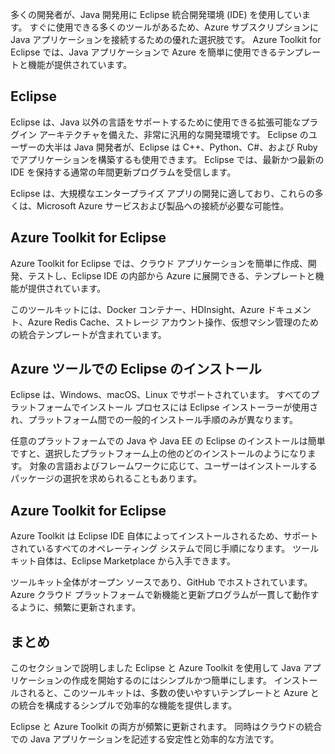 多くの開発者が、Java 開発用に Eclipse 統合開発環境 (IDE) を使用しています。 すぐに使用できる多くのツールがあるため、Azure サブスクリプションに Java アプリケーションを接続するための優れた選択肢です。 Azure Toolkit for Eclipse では、Java アプリケーションで Azure を簡単に使用できるテンプレートと機能が提供されています。

## <a name="eclipse"></a>Eclipse

Eclipse は、Java 以外の言語をサポートするために使用できる拡張可能なプラグイン アーキテクチャを備えた、非常に汎用的な開発環境です。 Eclipse のユーザーの大半は Java 開発者が、Eclipse は C++、Python、C#、および Ruby でアプリケーションを構築するも使用できます。 Eclipse では、最新かつ最新の IDE を保持する通常の年間更新プログラムを受信します。

Eclipse は、大規模なエンタープライズ アプリの開発に適しており、これらの多くは、Microsoft Azure サービスおよび製品への接続が必要な可能性。

## <a name="azure-toolkit-for-eclipse"></a>Azure Toolkit for Eclipse

Azure Toolkit for Eclipse では、クラウド アプリケーションを簡単に作成、開発、テストし、Eclipse IDE の内部から Azure に展開できる、テンプレートと機能が提供されています。

このツールキットには、Docker コンテナー、HDInsight、Azure ドキュメント、Azure Redis Cache、ストレージ アカウント操作、仮想マシン管理のための統合テンプレートが含まれています。

## <a name="installation-of-eclipse-with-azure-tooling"></a>Azure ツールでの Eclipse のインストール

Eclipse は、Windows、macOS、Linux でサポートされています。 すべてのプラットフォームでインストール プロセスには Eclipse インストーラーが使用され、プラットフォーム間での一般的インストール手順のみが異なります。

任意のプラットフォームでの Java や Java EE の Eclipse のインストールは簡単ですと、選択したプラットフォーム上の他のどのインストールのようになります。 対象の言語およびフレームワークに応じて、ユーザーはインストールするパッケージの選択を求められることもあります。

## <a name="the-azure-toolkit-for-eclipse"></a>Azure Toolkit for Eclipse

Azure Toolkit は Eclipse IDE 自体によってインストールされるため、サポートされているすべてのオペレーティング システムで同じ手順になります。 ツールキット自体は、Eclipse Marketplace から入手できます。

ツールキット全体がオープン ソースであり、GitHub でホストされています。 Azure クラウド プラットフォームで新機能と更新プログラムが一貫して動作するように、頻繁に更新されます。

## <a name="summary"></a>まとめ

このセクションで説明しました Eclipse と Azure Toolkit を使用して Java アプリケーションの作成を開始するのにはシンプルかつ簡単にします。 インストールされると、このツールキットは、多数の使いやすいテンプレートと Azure との統合を構成するシンプルで効率的な機能を提供します。

Eclipse と Azure Toolkit の両方が頻繁に更新されます。 同時はクラウドの統合での Java アプリケーションを記述する安定性と効率的な方法です。
